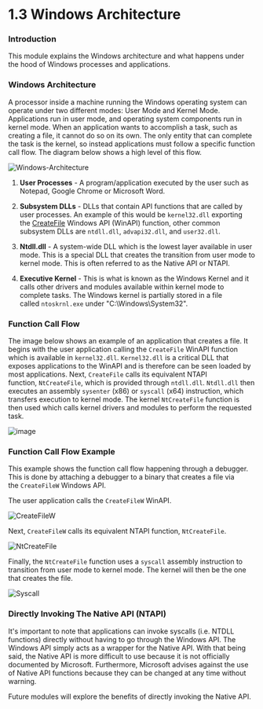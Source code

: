 # 1.3 Windows Architecture

### Introduction

This module explains the Windows architecture and what happens under the hood of Windows processes and applications.

### Windows Architecture

A processor inside a machine running the Windows operating system can operate under two different modes: User Mode and Kernel Mode. Applications run in user mode, and operating system components run in kernel mode. When an application wants to accomplish a task, such as creating a file, it cannot do so on its own. The only entity that can complete the task is the kernel, so instead applications must follow a specific function call flow. The diagram below shows a high level of this flow.

![Windows-Architecture](https://maldevacademy.s3.amazonaws.com/images/Basic/4-windows-architecture/arch-diagram.png)

1. **User Processes** - A program/application executed by the user such as Notepad, Google Chrome or Microsoft Word.

2. **Subsystem DLLs** - DLLs that contain API functions that are called by user processes. An example of this would be `kernel32.dll` exporting the [CreateFile](https://learn.microsoft.com/en-us/windows/win32/api/fileapi/nf-fileapi-createfilea) Windows API (WinAPI) function, other common subsystem DLLs are `ntdll.dll`, `advapi32.dll`, and `user32.dll`.

3. **Ntdll.dll** - A system-wide DLL which is the lowest layer available in user mode. This is a special DLL that creates the transition from user mode to kernel mode. This is often referred to as the Native API or NTAPI.

4. **Executive Kernel** - This is what is known as the Windows Kernel and it calls other drivers and modules available within kernel mode to complete tasks. The Windows kernel is partially stored in a file called `ntoskrnl.exe` under "C:\Windows\System32".


### Function Call Flow

The image below shows an example of an application that creates a file. It begins with the user application calling the `CreateFile` WinAPI function which is available in `kernel32.dll`. `Kernel32.dll` is a critical DLL that exposes applications to the WinAPI and is therefore can be seen loaded by most applications. Next, `CreateFile` calls its equivalent NTAPI function, `NtCreateFile`, which is provided through `ntdll.dll`. `Ntdll.dll` then executes an assembly `sysenter` (x86) or `syscall` (x64) instruction, which transfers execution to kernel mode. The kernel `NtCreateFile` function is then used which calls kernel drivers and modules to perform the requested task.

![image](https://maldevacademy.s3.amazonaws.com/images/Basic/windows-arch-flow.png)

### Function Call Flow Example

This example shows the function call flow happening through a debugger. This is done by attaching a debugger to a binary that creates a file via the `CreateFileW` Windows API.

The user application calls the `CreateFileW` WinAPI.

![CreateFileW](https://maldevacademy.s3.amazonaws.com/images/Basic/createfilew-dbg.png)

Next, `CreateFileW` calls its equivalent NTAPI function, `NtCreateFile`.

![NtCreateFile](https://maldevacademy.s3.amazonaws.com/images/Basic/ntcreatefile-dbg.png)

Finally, the `NtCreateFile` function uses a `syscall` assembly instruction to transition from user mode to kernel mode. The kernel will then be the one that creates the file.

![Syscall](https://maldevacademy.s3.amazonaws.com/images/Basic/syscall.png)

### Directly Invoking The Native API (NTAPI)

It's important to note that applications can invoke syscalls (i.e. NTDLL functions) directly without having to go through the Windows API. The Windows API simply acts as a wrapper for the Native API. With that being said, the Native API is more difficult to use because it is not officially documented by Microsoft. Furthermore, Microsoft advises against the use of Native API functions because they can be changed at any time without warning.

Future modules will explore the benefits of directly invoking the Native API.